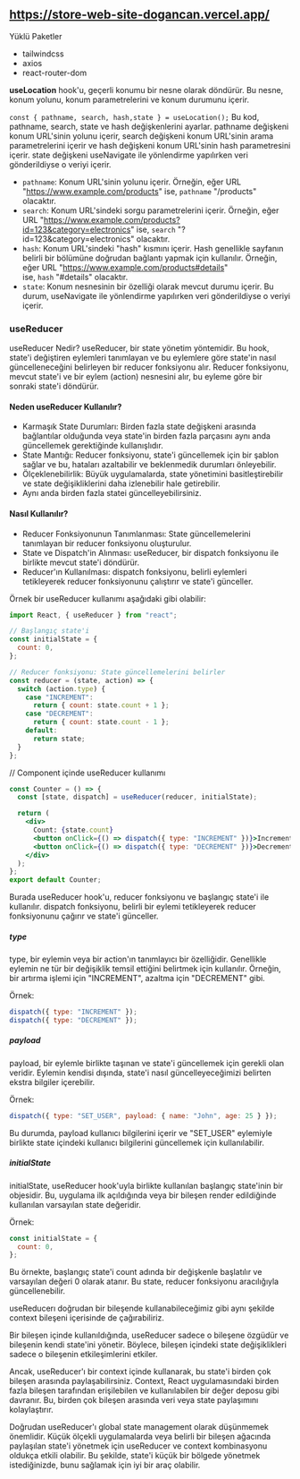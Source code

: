 ## https://store-web-site-dogancan.vercel.app/
Yüklü Paketler
- tailwindcss
- axios
- react-router-dom



**useLocation** hook'u, geçerli konumu bir nesne olarak döndürür. Bu nesne, konum yolunu, konum parametrelerini ve konum durumunu içerir.

`const { pathname, search, hash,state } = useLocation();`
Bu kod, pathname, search, state ve hash değişkenlerini ayarlar. pathname değişkeni konum URL'sinin yolunu içerir, search değişkeni konum URL'sinin arama parametrelerini içerir ve hash değişkeni konum URL'sinin hash parametresini içerir. state değişkeni useNavigate ile yönlendirme yapılırken veri gönderildiyse o veriyi içerir.

- `pathname`: Konum URL'sinin yolunu içerir. Örneğin, eğer URL "https://www.example.com/products" ise, `pathname` "/products" olacaktır.
- `search`: Konum URL'sindeki sorgu parametrelerini içerir. Örneğin, eğer URL "https://www.example.com/products?id=123&category=electronics" ise, `search` "?id=123&category=electronics" olacaktır.
- `hash`: Konum URL'sindeki "hash" kısmını içerir. Hash genellikle sayfanın belirli bir bölümüne doğrudan bağlantı yapmak için kullanılır. Örneğin, eğer URL "https://www.example.com/products#details" ise, `hash` "#details" olacaktır.
- `state`: Konum nesnesinin bir özelliği olarak mevcut durumu içerir. Bu durum, useNavigate ile yönlendirme yapılırken veri gönderildiyse o veriyi içerir.


### useReducer

useReducer Nedir?
useReducer, bir state yönetim yöntemidir. Bu hook, state'i değiştiren eylemleri tanımlayan ve bu eylemlere göre state'in nasıl güncelleneceğini belirleyen bir reducer fonksiyonu alır. Reducer fonksiyonu, mevcut state'i ve bir eylem (action) nesnesini alır, bu eyleme göre bir sonraki state'i döndürür.

#### Neden useReducer Kullanılır?

- Karmaşık State Durumları: Birden fazla state değişkeni arasında bağlantılar olduğunda veya state'in birden fazla parçasını aynı anda güncellemek gerektiğinde kullanışlıdır.
- State Mantığı: Reducer fonksiyonu, state'i güncellemek için bir şablon sağlar ve bu, hataları azaltabilir ve beklenmedik durumları önleyebilir.
- Ölçeklenebilirlik: Büyük uygulamalarda, state yönetimini basitleştirebilir ve state değişikliklerini daha izlenebilir hale getirebilir.
- Aynı anda birden fazla statei güncelleyebilirsiniz.

#### Nasıl Kullanılır?

- Reducer Fonksiyonunun Tanımlanması: State güncellemelerini tanımlayan bir reducer fonksiyonu oluşturulur.
- State ve Dispatch'in Alınması: useReducer, bir dispatch fonksiyonu ile birlikte mevcut state'i döndürür.
- Reducer'ın Kullanılması: dispatch fonksiyonu, belirli eylemleri tetikleyerek reducer fonksiyonunu çalıştırır ve state'i günceller.

Örnek bir useReducer kullanımı aşağıdaki gibi olabilir:

```javascript
import React, { useReducer } from "react";

// Başlangıç state'i
const initialState = {
  count: 0,
};

// Reducer fonksiyonu: State güncellemelerini belirler
const reducer = (state, action) => {
  switch (action.type) {
    case "INCREMENT":
      return { count: state.count + 1 };
    case "DECREMENT":
      return { count: state.count - 1 };
    default:
      return state;
  }
};
```

// Component içinde useReducer kullanımı

```jsx
const Counter = () => {
  const [state, dispatch] = useReducer(reducer, initialState);

  return (
    <div>
      Count: {state.count}
      <button onClick={() => dispatch({ type: "INCREMENT" })}>Increment</button>
      <button onClick={() => dispatch({ type: "DECREMENT" })}>Decrement</button>
    </div>
  );
};
export default Counter;
```

Burada useReducer hook'u, reducer fonksiyonu ve başlangıç state'i ile kullanılır. dispatch fonksiyonu, belirli bir eylemi tetikleyerek reducer fonksiyonunu çağırır ve state'i günceller.

##### type

type, bir eylemin veya bir action'ın tanımlayıcı bir özelliğidir. Genellikle eylemin ne tür bir değişiklik temsil ettiğini belirtmek için kullanılır. Örneğin, bir artırma işlemi için "INCREMENT", azaltma için "DECREMENT" gibi.

Örnek:

```javascript
dispatch({ type: "INCREMENT" });
dispatch({ type: "DECREMENT" });
```

##### payload

payload, bir eylemle birlikte taşınan ve state'i güncellemek için gerekli olan veridir. Eylemin kendisi dışında, state'i nasıl güncelleyeceğimizi belirten ekstra bilgiler içerebilir.

Örnek:

```javascript
dispatch({ type: "SET_USER", payload: { name: "John", age: 25 } });
```

Bu durumda, payload kullanıcı bilgilerini içerir ve "SET_USER" eylemiyle birlikte state içindeki kullanıcı bilgilerini güncellemek için kullanılabilir.

##### initialState

initialState, useReducer hook'uyla birlikte kullanılan başlangıç state'inin bir objesidir. Bu, uygulama ilk açıldığında veya bir bileşen render edildiğinde kullanılan varsayılan state değeridir.

Örnek:

```javascript
const initialState = {
  count: 0,
};
```

Bu örnekte, başlangıç state'i count adında bir değişkenle başlatılır ve varsayılan değeri 0 olarak atanır. Bu state, reducer fonksiyonu aracılığıyla güncellenebilir.

useReducerı doğrudan bir bileşende kullanabileceğimiz gibi aynı şekilde context bileşeni içerisinde de çağırabiliriz.

Bir bileşen içinde kullanıldığında, useReducer sadece o bileşene özgüdür ve bileşenin kendi state'ini yönetir. Böylece, bileşen içindeki state değişiklikleri sadece o bileşenin etkileşimlerini etkiler.

Ancak, useReducer'ı bir context içinde kullanarak, bu state'i birden çok bileşen arasında paylaşabilirsiniz. Context, React uygulamasındaki birden fazla bileşen tarafından erişilebilen ve kullanılabilen bir değer deposu gibi davranır. Bu, birden çok bileşen arasında veri veya state paylaşımını kolaylaştırır.

Doğrudan useReducer'ı global state management olarak düşünmemek önemlidir.
Küçük ölçekli uygulamalarda veya belirli bir bileşen ağacında paylaşılan state'i yönetmek için useReducer ve context kombinasyonu oldukça etkili olabilir. Bu şekilde, state'i küçük bir bölgede yönetmek istediğinizde, bunu sağlamak için iyi bir araç olabilir. 
